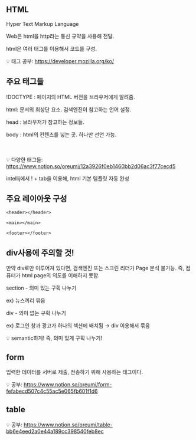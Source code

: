 ## HTML

Hyper Text Markup Language

Web은 html을 http라는 통신 규약을 사용해 전달. 

html은 여러 태그를 이용해서 코드를 구성.

💡 태그 공부: <https://developer.mozilla.org/ko/>


## 주요 태그들

!DOCTYPE : 페이지의 HTML 버전을 브라우저에게 알려줌.

html: 문서의 최상단 요소. 검색엔진이 참고하는 언어 설정.

head : 브라우저가 참고하는 정보들.

body :  html의 컨텐츠를 넣는 곳. 하나만 선언 가능.

<br></br>
💡 다양한 태그들: <https://www.notion.so/oreumi/12a3926f0eb1460bb2d06ac3f77cecd5>

intellij에서 ! + tab을 이용해, html 기본 템플릿 자동 완성

## 주요 레이아웃 구성
```
<header></header>

<main></main>

<footer></footer>
```
## div사용에 주의할 것!

만약 div로만 이루어져 있다면, 검색엔진 또는 스크린 리더가 Page 분석 불가능. 즉, 컴퓨터가 html page의 의도를 이해하지 못함.

section - 의미 있는 구획 나누기

ex) 뉴스끼리 묶음

div - 의미 없는 구획 나누기

ex) 로그인 창과 광고가 하나의 섹션에 배치됨 → div 이용해서 묶음

💡 semantic하게! 즉, 의미 있게 구획 나누기!


## form

입력한 데이터를 서버로 제출, 전송하기 위해 사용하는 태그이다. 

💡 공부: <https://www.notion.so/oreumi/form-fefabecd507c4c55ac5e065fb601f1d6>


## table

💡 공부: <https://www.notion.so/oreumi/table-bb6e4eed2a0e44a189cc398540feb8ec>

